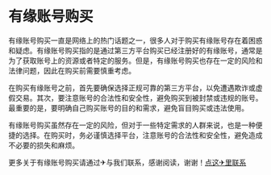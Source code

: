 # 有缘账号购买

有缘账号购买一直是网络上的热门话题之一，很多人对于购买有缘账号存在着困惑和疑虑。有缘账号购买指的是通过第三方平台购买已经注册好的有缘账号，通常是为了获取账号上的资源或者特定的服务。但是，有缘账号购买也存在一定的风险和法律问题，因此在购买前需要慎重考虑。

在购买有缘账号之前，首先要确保选择正规可靠的第三方平台，以免遭遇欺诈或虚假交易。其次，要注意账号的合法性和安全性，避免购买到被封禁或违规的账号。最重要的是，要明确自己购买账号的目的和需求，避免盲目购买或违法使用。

有缘账号购买虽然存在一定的风险，但对于一些特定需求的人群来说，也是一种便捷的选择。在购买时，务必谨慎选择平台，注意账号的合法性和安全性，避免造成不必要的损失和麻烦。

更多关于有缘账号购买请通过✈与我们联系，感谢阅读，谢谢！[点这✈里联系](https://www.k02.cc)
